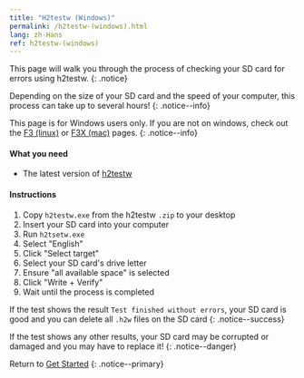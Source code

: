 ```yaml
---
title: "H2testw (Windows)"
permalink: /h2testw-(windows).html
lang: zh-Hans
ref: h2testw-(windows)
---
```


This page will walk you through the process of checking your SD card for errors using h2testw.
{: .notice}

Depending on the size of your SD card and the speed of your computer, this process can take up to several hours!
{: .notice--info}

This page is for Windows users only. If you are not on windows, check out the [F3 (linux)](f3-(linux)) or [F3X (mac)](f3x-(mac)) pages.
{: .notice--info}

#### What you need

* The latest version of [h2testw](http://www.heise.de/ct/Redaktion/bo/downloads/h2testw_1.4.zip)

#### Instructions

1. Copy `h2testw.exe` from the h2testw `.zip` to your desktop
2. Insert your SD card into your computer
3. Run `h2tsetw.exe`
4. Select "English"
5. Click "Select target"
6. Select your SD card's drive letter
7. Ensure "all available space" is selected
8. Click "Write + Verify"
9. Wait until the process is completed

If the test shows the result `Test finished without errors`, your SD card is good and you can delete all `.h2w` files on the SD card
{: .notice--success}

If the test shows any other results, your SD card may be corrupted or damaged and you may have to replace it!
{: .notice--danger}

Return to [Get Started](get-started)
{: .notice--primary}
